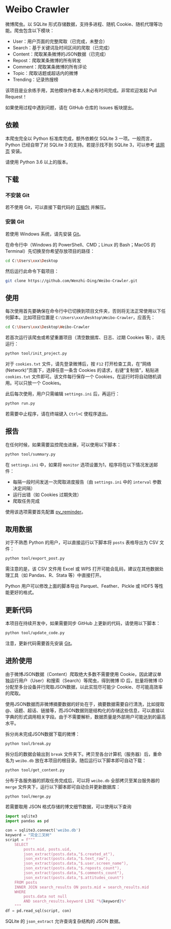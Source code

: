 # Weibo Crawler

微博爬虫。以 SQLite 形式存储数据，支持多进程、随机 Cookie、随机代理等功能。爬虫包含以下模块：
- User：用户页面的完整爬取（已完成，未整合）
- Search：基于关键词及时间区间的爬取（已完成）
- Content：爬取某条微博的JSON数据（已完成）
- Repost：爬取某条微博的所有转发
- Comment：爬取某条微博的所有评论
- Topic：爬取话题或超话内的微博
- Trending：记录热搜榜

该项目是业余练手用，其他模块作者本人未必有时间完成。非常欢迎发起 Pull Request！

如果使用过程中遇到问题，请在 GitHub 仓库的 Issues 板块提出。

## 依赖

本爬虫完全以 Python 标准库完成，额外依赖仅 SQLite 3 一项。一般而言，Python 已经自带了对 SQLite 3 的支持。若提示找不到 SQLite 3，可以参考 [该网页](https://www.runoob.com/sqlite/sqlite-installation.html) 安装。

请使用 Python 3.6 以上的版本。

## 下载

### 不安装 Git

若不使用 Git，可以直接下载代码的 [压缩包](https://github.com/Wenzhi-Ding/Weibo-Crawler/archive/refs/heads/master.zip) 并解压。

### 安装 Git

若使用 Windows 系统，请先安装 [Git](https://www.liaoxuefeng.com/wiki/896043488029600)。

在命令行中（Windows 的 PowerShell、CMD；Linux 的 Bash；MacOS 的 Terminal）先切换至你希望存放项目的路径：
```bash
cd C:\Users\xxx\Desktop
```

然后运行此命令下载项目：

```bash
git clone https://github.com/Wenzhi-Ding/Weibo-Crawler.git
```

## 使用

每次使用首先要确保在命令行中已切换到项目文件夹，否则将无法正常使用以下任何脚本。比如项目位置是 `C:\Users\xxx\Desktop\Weibo-Crawler`，应首先：
```bash
cd C:\Users\xxx\Desktop\Weibo-Crawler
```

若首次运行该爬虫或希望重置项目（清空数据库、日志、过期 Cookies 等），请先运行：
```bash
python tool/init_project.py
```

对于 `cookies.txt` 文件，请先登录微博后，按 `F12` 打开检查工具，在“网络 (Network)”页面下，选择任意一条含 Cookies 的请求，右键“复制值”，粘贴进 `cookies.txt` 文件即可。该文件每行保存一个 Cookies，在运行时将自动随机调用。可以只放一个 Cookies。

此后每次使用，用户只需编辑 `settings.ini` 后，再运行：
```bash
python run.py
```

若需要中止程序，请在终端键入 `Ctrl+C` 使程序退出。

## 报告

在任何时候，如果需要监控爬虫进展，可以使用以下脚本：
```bash
python tool/summary.py
```

在 `settings.ini` 中，如果将 `monitor` 选项设置为1，程序将在以下情况发送邮件：
- 每隔一段时间发送一次爬取进度报告（由 `settings.ini` 中的 `interval` 参数决定间隔）
- 运行出错（如 Cookies 过期失效）
- 爬取任务完成

使用该选项需要首先配置 [py_reminder](https://github.com/Wenzhi-Ding/py_reminder)。


## 取用数据

对于不熟悉 Python 的用户，可以直接运行以下脚本将 `posts` 表格导出为 CSV 文件：
```bash
python tool/export_post.py
```

需注意的是，该 CSV 文件用 Excel 或 WPS 打开可能会乱码，建议在其他数据处理工具（如 Pandas、R、Stata 等）中直接打开。

Python 用户可以修改上面的脚本导出 Parquet、Feather、Pickle 或 HDF5 等性能更好的格式。

## 更新代码

本项目在持续开发中，如果需要同步 GitHub 上更新的代码，请使用以下脚本：
```bash
python tool/update_code.py
```

注意，更新代码需要首先安装 [Git](https://www.liaoxuefeng.com/wiki/896043488029600)。

## 进阶使用

由于微博JSON数据（Content）爬取绝大多数不需要使用 Cookie，因此建议单独运行用户（User）和搜索（Search）等爬虫，得到微博 ID 后，批量将微博 ID 分配至多台设备并行爬取JSON数据，以此实现尽可能少 Cookie、尽可能高效率的爬取。

使用JSON数据而非微博摘要数据的好处在于，摘要数据需要自行清洗，比如提取@、话题、超话、链接等，而JSON数据则是结构化的存储这些信息，可以直接以字典的形式调用相关字段。由于不需要解析，数据质量是外部用户可能达到的最高水平。

拆分尚未完成JSON数据下载的微博：
```bash
python tool/break.py
```

拆分后的数据会输出到 `break` 文件夹下。拷贝至各台计算机（服务器）后，重命名为 `weibo.db` 放在本项目的根目录。随后运行以下脚本即可自动下载：
```bash
python tool/get_content.py
```

分布于各服务器的抓取任务完成后，可以将 `weibo.db` 全部拷贝至某台服务器的 `merge` 文件夹下，运行以下脚本即可自动合并更新数据库：
```bash
python tool/merge.py
```

若需要取用 JSON 格式存储的博文细节数据，可以使用以下查询
```python
import sqlite3
import pandas as pd

con = sqlite3.connect('weibo.db')
keyword = "完全二叉树"
script = f"""
    SELECT
        posts.mid, posts.uid,
        json_extract(posts.data,"$.created_at"),
        json_extract(posts.data,"$.text_raw"),
        json_extract(posts.data,"$.user.screen_name"),
        json_extract(posts.data,"$.reposts_count"),
        json_extract(posts.data,"$.comments_count"),
        json_extract(posts.data,"$.attitudes_count")
    FROM posts
    INNER JOIN search_results ON posts.mid = search_results.mid
    WHERE 
        posts.data not null
        AND search_results.keyword LIKE "%{keyword}%"
    """
df = pd.read_sql(script, con)
```

SQLite 的 `json_extract` 允许查询复杂结构的 JSON 数据。